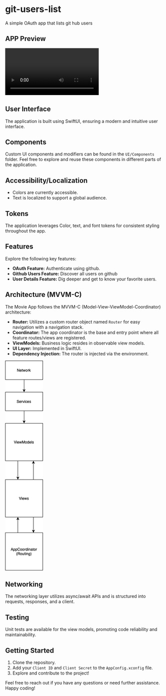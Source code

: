 # git-users-list
 
A simple OAuth app that lists git hub users

## APP Preview

![App Preview](/app.mp4)

## User Interface

The application is built using SwiftUI, ensuring a modern and intuitive user interface.

## Components

Custom UI components and modifiers can be found in the `UI/Components` folder. Feel free to explore and reuse these components in different parts of the application.

## Accessibility/Localization

- Colors are currently accessible.
- Text is localized to support a global audience.

## Tokens

The application leverages Color, text, and font tokens for consistent styling throughout the app.

## Features

Explore the following key features:

- **OAuth Feature:** Authenticate using github.
- **Github Users Feature:** Discover all users on github
- **User Details Feature:** Dig deeper and get to know your favorite users.

## Architecture (MVVM-C)

The Movie App follows the MVVM-C (Model-View-ViewModel-Coordinator) architecture:

- **Router:** Utilizes a custom router object named `Router` for easy navigation with a navigation stack.
- **Coordinator:** The app coordinator is the base and entry point where all feature routes/views are registered.
- **ViewModels:** Business logic resides in observable view models.
- **UI Layer:** Implemented in SwiftUI.
- **Dependency Injection:** The router is injected via the environment.

![DataFlow](/DataFlow.drawio.png)

## Networking

The networking layer utilizes async/await APIs and is structured into requests, responses, and a client.

## Testing

Unit tests are available for the view models, promoting code reliability and maintainability.

## Getting Started

1. Clone the repository.
2. Add your `Client ID` and `Client Secret` to the `AppConfig.xconfig` file.
3. Explore and contribute to the project!

Feel free to reach out if you have any questions or need further assistance. Happy coding!
